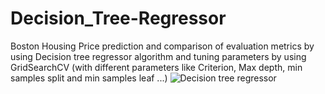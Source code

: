 # Decision_Tree-Regressor
Boston Housing Price prediction and comparison of evaluation metrics by using Decision tree regressor algorithm and tuning parameters by using GridSearchCV (with different parameters like Criterion, Max depth, min samples split and min samples leaf ...) 
![Decision tree regressor](https://user-images.githubusercontent.com/62977819/99795667-27cd2300-2b52-11eb-92fd-26a744eaa90f.JPG)
